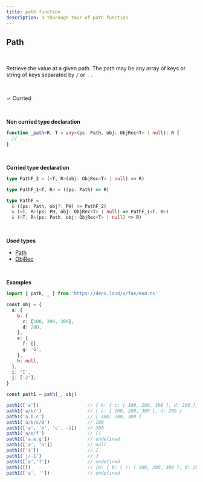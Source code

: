 ```yaml
---
title: path function
description: a thorough tour of path function
---
```


## Path
<br>

Retrieve the value at a given path. The path may be any array of keys or string of keys separated by `/` or `.` .

<br>

&check; Curried

<br>
<!---
&#10539; Not curred
-->

**Non curried type declaration**
```typescript
function _path<R, T = any>(ps: Path, obj: ObjRec<T> | null): R {
  // ...
}
```
<br>

**Curried type declaration**

```typescript
type PathF_2 = (<T, R>(obj: ObjRec<T> | null) => R)

type PathF_1<T, R> = ((ps: Path) => R)

type PathF = 
  & ((ps: Path, obj?: PH) => PathF_2)
  & (<T, R>(ps: PH, obj: ObjRec<T> | null) => PathF_1<T, R>)
  & (<T, R>(ps: Path, obj: ObjRec<T> | null) => R)
```
<br>

**Used types**
* [Path](/types/Path)
* [ObjRec](/types/ObjRec)

<br>

**Examples**
```typescript
import { path, _ } from 'https://deno.land/x/fae/mod.ts'

const obj = {
  a: {
    b: {
      c: [100, 200, 300],
      d: 200,
    },
    e: {
      f: [],
      g: 'G',
    },
    h: null,
  },
  i: 'I',
  j: ['J'],
}

const path1 = path(_, obj)

path1(['a'])                  // { b: { c: [ 100, 200, 300 ], d: 200 }, e: { f: [], g: 'G' }, h: null }
path1('a/b/')                 // { c: [ 100, 200, 300 ], d: 200 }
path1('a.b.c')                // [ 100, 200, 300 ] 
path1('a/b/c/0')              // 100
path1(['a', 'b', 'c', -1])    // 300
path1('a/e/f')                // []
path1(['a.e.g'])              // undefined
path1(['a', 'h'])             // null
path1(['i'])                  // I
path1('j/-1')                 // J
path1(['a','f'])              // undefined
path1([])                     // {a: { b: { c: [ 100, 200, 300 ], d: 200 }, e: { f: [], g: 'G' }, h: null }, i: 'I', j: [ 'J' ]}
path1(['a', ''])              // undefined
```

